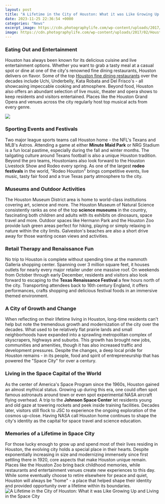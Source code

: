 ```yaml
---
layout: post
title: "A Lifetime in the City of Houston: What it was Like Growing Up and Living in the Space City"
date: 2023-11-25 22:36:54 +0000
categories: "News"
excerpt_image: https://cdn.photographylife.com/wp-content/uploads/2017/02/Houston12.jpg
image: https://cdn.photographylife.com/wp-content/uploads/2017/02/Houston12.jpg
---
```


### Eating Out and Entertainment
Houston has always been known for its delicious cuisine and live entertainment options. Whether you want to grab a tasty meal at a casual spot or dine at one of the city's renowned fine dining restaurants, Houston delivers on flavor. Some of the top [Houston fine dining restaurants](https://codeoffers.github.io/2024-01-09-u0905-u091c-u093c-u0930-u092c-u0948-u091c-u093e-u0928-u0914-u0930-u091c-u0949-u0930-u094d-u091c-u09/) over the decades include Uchi, Underbelly, Kata Robata and Del Frisco's - all showcasing impeccable cooking and atmosphere. Beyond food, Houston also offers an abundant selection of live music, theater and opera shows to keep residents and visitors entertained. Places like the Houston Grand Opera and venues across the city regularly host top musical acts from every genre.

![](https://texas2036.org/wp-content/uploads/2019/11/Houston_night.jpg)
### Sporting Events and Festivals
Two major league sports teams call Houston home - the NFL's Texans and MLB's Astros. Attending a game at either **Minute Maid Park** or NRG Stadium is a fun local pastime, especially during the fall and winter months. The tailgating culture around Texans football is also a unique Houston tradition. Beyond the pro teams, Houstonians also look forward to the Houston Livestock Show and Rodeo every spring. As one of the largest **rodeo festivals** in the world, "Rodeo Houston" brings competitive events, live music, tasty fair food and a true Texas party atmosphere to the city. 
### Museums and Outdoor Activities
The Houston Museum District area is home to world-class institutions covering art, science and more. The Houston Museum of Natural Science consistently ranks as one of the top **science museums** in the country, fascinating both children and adults with its exhibits on dinosaurs, space travel and more. Outdoor spaces like Hermann Park and the Houston Zoo provide lush green areas perfect for hiking, playing or simply relaxing in nature within the city limits. Galveston's beaches are also a short drive away for those wanting ocean views and activities.
### Retail Therapy and Renaissance Fun
No trip to Houston is complete without spending time at the mammoth Galleria shopping center. Spanning over 3 million square feet, it houses outlets for nearly every major retailer under one massive roof. On weekends from October through early December, residents and visitors also look forward to escaping to the **Texas Renaissance Festival** a few hours north of the city. Transporting attendees back to 16th century England, it offers performances, crafts shopping and delicious festival foods in an immersive themed environment.
### A City of Growth and Change
When reflecting on their lifetime living in Houston, long-time residents can't help but note the tremendous growth and modernization of the city over the decades. What used to be relatively flat prairie lands and small neighborhoods have expanded into a sprawling metropolitan complex of skyscrapers, highways and suburbs. This growth has brought new jobs, communities and amenities, though it has also increased traffic and development pressures. Despite the changes, a deep local pride for Houston remains - in its people, food and spirit of entrepreneurship that has powered the "Space City" for over a century.
### Living in the Space Capital of the World
As the center of America's Space Program since the 1960s, Houston gained an almost mythical status. Growing up during this era, one could often spot famous astronauts around town or even spot experimental NASA aircraft flying overhead. A trip to the **Johnson Space Center** let residents young and old gaze at towering rockets and peek inside training facilities. Decades later, visitors still flock to JSC to experience the ongoing exploration of the cosmos up-close. Having NASA call Houston home continues to shape the city's identity as the capital for space travel and science education.
### Memories of a Lifetime in Space City
For those lucky enough to grow up and spend most of their lives residing in Houston, the evolving city holds a special place in their hearts. Despite exponentially increasing in size and modernizing immensely since first settling there in 1920, core aspects that make Houston unique remain. Places like the Houston Zoo bring back childhood memories, while restaurants and entertainment venues create new experiences to this day. While some eventually choose to retire elsewhere for peace and quiet, Houston will always be "home" - a place that helped shape their identity and provided opportunity over a lifetime within its boundaries.
![A Lifetime in the City of Houston: What it was Like Growing Up and Living in the Space City](https://cdn.photographylife.com/wp-content/uploads/2017/02/Houston12.jpg)